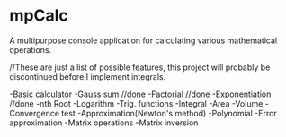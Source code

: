 # mpCalc

A multipurpose console application for calculating various mathematical operations.

//These are just a list of possible features, this project will probably be discontinued before I implement integrals.

-Basic calculator
-Gauss sum //done
-Factorial //done
-Exponentiation //done
-nth Root
-Logarithm
-Trig. functions
-Integral
-Area
-Volume
-Convergence test
-Approximation(Newton's method)
-Polynomial
-Error approximation
-Matrix operations
-Matrix inversion

